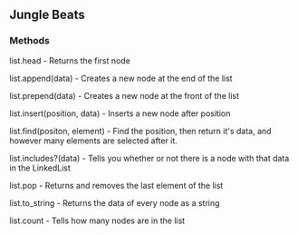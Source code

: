 ## Jungle Beats
### Methods #
list.head - Returns the first node

list.append(data) - Creates a new node at the end of the list

list.prepend(data) - Creates a new node at the front of the list

list.insert(position, data) - Inserts a new node after position

list.find(positon, element) - Find the position, then return it's data, and however many elements are selected after it.

list.includes?(data) - Tells you whether or not there is a node with that data in the LinkedList

list.pop - Returns and removes the last element of the list

list.to_string - Returns the data of every node as a string

list.count - Tells how many nodes are in the list

